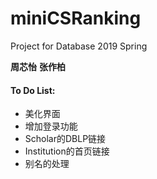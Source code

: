 # miniCSRanking
Project for Database 2019 Spring

**周芯怡**       **张作柏**



#### To Do List:

- 美化界面
- 增加登录功能
- Scholar的DBLP链接
- Institution的首页链接
- 别名的处理